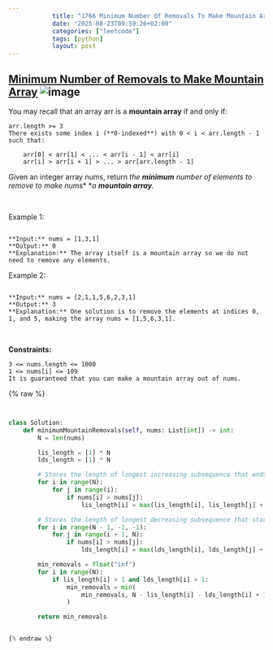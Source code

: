 ```yaml
---
            title: "1766 Minimum Number Of Removals To Make Mountain Array"
            date: "2025-08-23T09:59:26+02:00"
            categories: ["leetcode"]
            tags: [python]
            layout: post
---
```

            
## [Minimum Number of Removals to Make Mountain Array](https://leetcode.com/problems/minimum-number-of-removals-to-make-mountain-array) ![image](https://img.shields.io/badge/Difficulty-Hard-red)

You may recall that an array arr is a **mountain array** if and only if:

	arr.length >= 3
	There exists some index i (**0-indexed**) with 0 < i < arr.length - 1 such that:

		arr[0] < arr[1] < ... < arr[i - 1] < arr[i]
		arr[i] > arr[i + 1] > ... > arr[arr.length - 1]

Given an integer array nums​​​, return *the **minimum** number of elements to remove to make *nums*​​​** **a **mountain array**.*

 

Example 1:

```

**Input:** nums = [1,3,1]
**Output:** 0
**Explanation:** The array itself is a mountain array so we do not need to remove any elements.

```

Example 2:

```

**Input:** nums = [2,1,1,5,6,2,3,1]
**Output:** 3
**Explanation:** One solution is to remove the elements at indices 0, 1, and 5, making the array nums = [1,5,6,3,1].

```

 

**Constraints:**

	3 <= nums.length <= 1000
	1 <= nums[i] <= 109
	It is guaranteed that you can make a mountain array out of nums.

{% raw %}


```python


class Solution:
    def minimumMountainRemovals(self, nums: List[int]) -> int:
        N = len(nums)

        lis_length = [1] * N
        lds_length = [1] * N

        # Stores the length of longest increasing subsequence that ends at i.
        for i in range(N):
            for j in range(i):
                if nums[i] > nums[j]:
                    lis_length[i] = max(lis_length[i], lis_length[j] + 1)

        # Stores the length of longest decreasing subsequence that starts at i.
        for i in range(N - 1, -1, -1):
            for j in range(i + 1, N):
                if nums[i] > nums[j]:
                    lds_length[i] = max(lds_length[i], lds_length[j] + 1)

        min_removals = float("inf")
        for i in range(N):
            if lis_length[i] > 1 and lds_length[i] > 1:
                min_removals = min(
                    min_removals, N - lis_length[i] - lds_length[i] + 1
                )

        return min_removals


{% endraw %}
```
